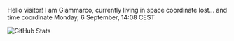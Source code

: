 Hello visitor! I am Giammarco, currently living in space coordinate lost... and time coordinate Monday, 6 September, 14:08 CEST

![GitHub Stats](https://github-readme-stats.vercel.app/api?username=grcasanova)
